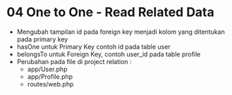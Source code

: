 # 04 One to One - Read Related Data

- Mengubah tampilan id pada foreign key menjadi kolom yang ditentukan pada primary key
- hasOne untuk Primary Key contoh id pada table user
- belongsTo untuk Foreign Key, contoh user_id pada table profile
- Perubahan pada file di project relation :
    - app/User.php
    - app/Profile.php
    - routes/web.php